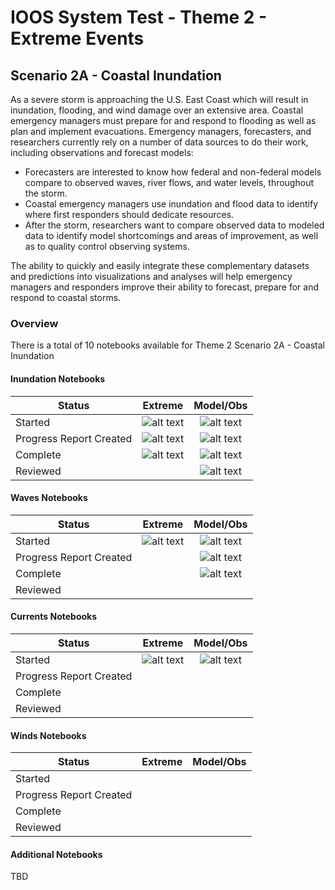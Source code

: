 # IOOS System Test - Theme 2 - Extreme Events

## Scenario 2A - Coastal Inundation

As a severe storm is approaching the U.S. East Coast which will result in inundation, flooding, and wind damage over an extensive area. Coastal emergency managers must prepare for and respond to flooding as well as plan and implement evacuations. Emergency managers, forecasters, and researchers currently rely on a number of data sources to do their work, including observations and forecast models:

*  Forecasters are interested to know how federal and non-federal models compare to observed waves, river flows, and water levels, throughout the storm.
*  Coastal emergency managers use inundation and flood data to identify where first responders should dedicate resources.
*  After the storm, researchers want to compare observed data to modeled data to identify model shortcomings and areas of improvement, as well as to quality control observing systems.

The ability to quickly and easily integrate these complementary datasets and predictions into visualizations and analyses will help emergency managers and responders improve their ability to forecast, prepare for and respond to coastal storms.

### Overview
There is a total of 10 notebooks available for Theme 2 Scenario 2A - Coastal Inundation

#### Inundation Notebooks
| Status   | Extreme | Model/Obs  |
|----------|:---------:|:------------:|
| Started  | ![alt text](http://openclipart.org/image/20px/svg_to_png/159733/green-tick.png)| ![alt text](http://openclipart.org/image/20px/svg_to_png/159733/green-tick.png)|
|Progress Report Created| ![alt text](http://openclipart.org/image/20px/svg_to_png/159733/green-tick.png)| ![alt text](http://openclipart.org/image/20px/svg_to_png/159733/green-tick.png)
|Complete| ![alt text](http://openclipart.org/image/20px/svg_to_png/159733/green-tick.png)| ![alt text](http://openclipart.org/image/20px/svg_to_png/159733/green-tick.png)
|Reviewed|  | ![alt text](http://openclipart.org/image/20px/svg_to_png/159733/green-tick.png)

#### Waves Notebooks
| Status   | Extreme | Model/Obs  |
|----------|:---------:|:------------:|
| Started  | ![alt text](http://openclipart.org/image/20px/svg_to_png/159733/green-tick.png)  |  ![alt text](http://openclipart.org/image/20px/svg_to_png/159733/green-tick.png)
|Progress Report Created| | ![alt text](http://openclipart.org/image/20px/svg_to_png/159733/green-tick.png)
|Complete| |  ![alt text](http://openclipart.org/image/20px/svg_to_png/159733/green-tick.png)
|Reviewed| |


#### Currents Notebooks
| Status   | Extreme | Model/Obs  |
|----------|:---------:|:------------:|
| Started  | ![alt text](http://openclipart.org/image/20px/svg_to_png/159733/green-tick.png)  |   ![alt text](http://openclipart.org/image/20px/svg_to_png/159733/green-tick.png)
|Progress Report Created| |
|Complete| |
|Reviewed| |

#### Winds Notebooks
| Status   | Extreme | Model/Obs  |
|----------|:---------:|:------------:|
| Started  | | 
|Progress Report Created| |
|Complete| |
|Reviewed| |

#### Additional Notebooks

TBD
